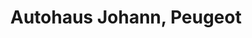 ---
title: "Autohaus Johann, Peugeot"
url: /wermelskirchen/autohaus-johann-peugeot/
shop: Autohaus
---